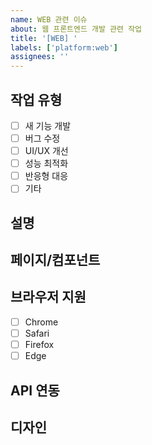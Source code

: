 ```yaml
---
name: WEB 관련 이슈
about: 웹 프론트엔드 개발 관련 작업
title: '[WEB] '
labels: ['platform:web']
assignees: ''
---
```


## 작업 유형
- [ ] 새 기능 개발
- [ ] 버그 수정
- [ ] UI/UX 개선
- [ ] 성능 최적화
- [ ] 반응형 대응
- [ ] 기타

## 설명
<!-- 웹 관련 작업에 대한 상세 설명 -->

## 페이지/컴포넌트
<!-- 관련된 페이지나 컴포넌트 -->

## 브라우저 지원
- [ ] Chrome
- [ ] Safari
- [ ] Firefox
- [ ] Edge

## API 연동
<!-- 서버 API 연동이 필요한 경우 -->

## 디자인
<!-- 디자인 시안이나 참고 자료가 있다면 -->
